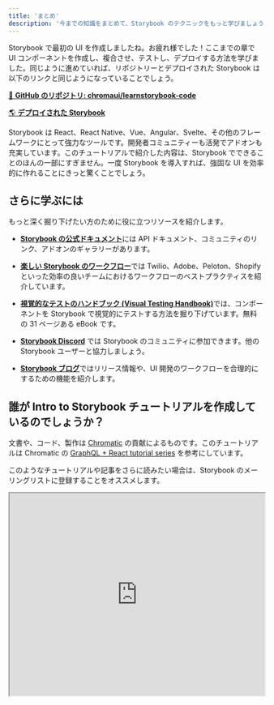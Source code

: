 ```yaml
---
title: 'まとめ'
description: '今までの知識をまとめて、Storybook のテクニックをもっと学びましょう'
---
```


Storybook で最初の UI を作成しましたね。お疲れ様でした！ここまでの章で UI コンポーネントを作成し、複合させ、テストし、デプロイする方法を学びました。同じように進めていれば、リポジトリーとデプロイされた Storybook は以下のリンクと同じようになっていることでしょう。

[📕 **GitHub のリポジトリ: chromaui/learnstorybook-code**](https://github.com/chromaui/learnstorybook-code)
<br/>

[🌎 **デプロイされた Storybook**](https://master--5ccbe484c994280020b6d128.chromatic.com)

Storybook は React、React Native、Vue、Angular、Svelte、その他のフレームワークにとって強力なツールです。開発者コミュニティーも活発でアドオンも充実しています。このチュートリアルで紹介した内容は、Storybook でできることのほんの一部にすぎません。一度 Storybook を導入すれば、強固な UI を効率的に作れることにきっと驚くことでしょう。

## さらに学ぶには

もっと深く掘り下げたい方のために役に立つリソースを紹介します。

- [**Storybook の公式ドキュメント**](https://storybook.js.org/docs/get-started/install)には API ドキュメント、コミュニティのリンク、アドオンのギャラリーがあります。

- [**楽しい Storybook のワークフロー**](https://www.chromatic.com/blog/the-delightful-storybook-workflow)では Twilio、Adobe、Peloton、Shopify といった効率の良いチームにおけるワークフローのベストプラクティスを紹介しています。

- [**視覚的なテストのハンドブック (Visual Testing Handbook)**](https://storybook.js.org/tutorials/visual-testing-handbook)では、コンポーネントを Storybook で視覚的にテストする方法を掘り下げています。無料の 31 ページある eBook です。

- [**Storybook Discord**](https://discord.gg/UUt2PJb) では Storybook のコミュニティに参加できます。他の Storybook ユーザーと協力しましょう。

- [**Storybook ブログ**](https://storybook.js.org/blog)ではリリース情報や、UI 開発のワークフローを合理的にするための機能を紹介します。

## 誰が Intro to Storybook チュートリアルを作成しているのでしょうか？

文書や、コード、製作は [Chromatic](https://www.chromatic.com/?utm_source=storybook_website&utm_medium=link&utm_campaign=storybook) の貢献によるものです。このチュートリアルは Chromatic の [GraphQL + React tutorial series](https://www.chromatic.com/blog/graphql-react-tutorial-part-1-6) を参考にしています。

このようなチュートリアルや記事をさらに読みたい場合は、Storybook のメーリングリストに登録することをオススメします。

<iframe style="height:400px;width:100%;max-width:800px;margin:0px auto;" src="https://upscri.be/d42fc0?as_embed"></iframe>
